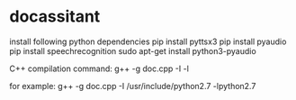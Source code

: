 # docassitant
install following python dependencies
pip install pyttsx3
pip install pyaudio
pip install speechrecognition
sudo apt-get install python3-pyaudio

C++ compilation command:
g++ -g doc.cpp -I <include path> -l<python version>

for example:
g++ -g doc.cpp -I /usr/include/python2.7 -lpython2.7